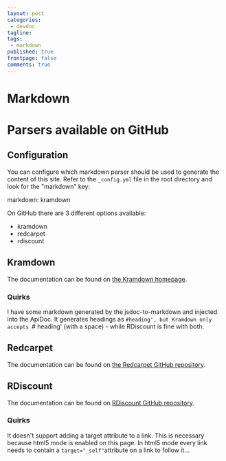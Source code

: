 ```yaml
---
layout: post
categories:
 - devdoc
tagline:
tags:
 - markdown
published: true
frontpage: false
comments: true
---
```

# Markdown

# Parsers available on GitHub

## Configuration
You can configure which markdown parser should be used to generate the content of this site. Refer to the `_config.yml` file in the root directory and look for the "markdown" key:

markdown: kramdown

On GitHub there are 3 different options available:
- kramdown
- redcarpet
- rdiscount

## Kramdown
The documentation can be found on [the Kramdown homepage](http://kramdown.gettalong.org/). 

### Quirks
I have some markdown generated by the jsdoc-to-markdown and injected into the ApiDoc. It generates headings as `#heading', but Kramdown only accepts `# heading' (with a space) - while RDiscount is fine with both.

## Redcarpet
The documentation can be found on [the Redcarpet GitHub repository](https://github.com/vmg/redcarpet). 

## RDiscount
The documentation can be found on [RDiscount GitHub repository](https://github.com/davidfstr/rdiscount). 

### Quirks
It doesn't support adding a target attribute to a link. This is necessary because html5 mode is enabled on this page. In html5 mode every link needs to contain a `target="_self"`attribute on a link to follow it...